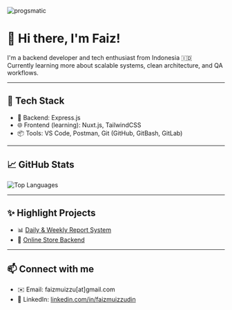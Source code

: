 <p align="left"> <img src="https://komarev.com/ghpvc/?username=progsmatic&label=Profile%20views&color=0e75b6&style=flat" alt="progsmatic" /> </p>

# 👋 Hi there, I'm Faiz!

I'm a backend developer and tech enthusiast from Indonesia 🇮🇩  
Currently learning more about scalable systems, clean architecture, and QA workflows.

---

## 🔧 Tech Stack

- 🧠 Backend: Express.js
- 🌐 Frontend (learning): Nuxt.js, TailwindCSS
- 📦 Tools: VS Code, Postman, Git (GitHub, GitBash, GitLab)

---

## 📈 GitHub Stats

<p align="left">
  <img src="https://github-readme-stats.vercel.app/api/top-langs/?username=faizmuiz&layout=compact&theme=radical" alt="Top Languages" />
</p>

---

## ✨ Highlight Projects

- 📊 [Daily & Weekly Report System](https://github.com/faizmuiz/sistem-laporan-backend)
- 🛒 [Online Store Backend](https://github.com/faizmuiz/challenge-be-utysh)

---

## 📫 Connect with me

- ✉️ Email: faizmuizzu[at]gmail.com  
- 💼 LinkedIn: [linkedin.com/in/faizmuizzudin](https://linkedin.com/in/faizmuizzudin)

